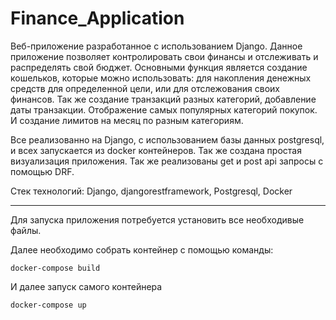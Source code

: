# Finance_Application
Веб-приложение разработанное с использованием Django.
Данное приложение позволяет контролировать свои финансы и отслеживать и распределять свой бюджет.
Основными функция является создание кошельков, которые можно использовать: для накопления денежных средств для определенной цели, 
или для отслежования своих финансов. Так же создание транзакций разных категорий, добавление даты транзакции. Отображение самых
популярных категорий покупок. И создание лимитов на месяц по разным категориям.

Все реализованно на Django, с использованием базы данных postgresql, и всех запускается из docker контейнеров. Так же создана простая
визуализация приложения. Так же реализованы get и post api запросы с помощью DRF.

Стек технологий: Django, djangorestframework, Postgresql, Docker

___
Для запуска приложения потребуется установить все необходивые файлы.

Далее необходимо собрать контейнер с помощью команды:
```
docker-compose build
```
И далее запуск самого контейнера
```
docker-compose up
```

